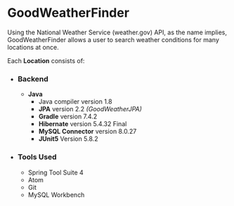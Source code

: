 # GoodWeatherFinder

Using the National Weather Service (weather.gov) API, as the name implies, GoodWeatherFinder allows a user to search weather conditions for many locations at once.

Each **Location** consists of:

- ### Backend
    - **Java**
        - Java compiler version 1.8
        - **JPA** version 2.2 *(GoodWeatherJPA)*
        - **Gradle** version 7.4.2
        - **Hibernate** version 5.4.32 Final
        - **MySQL Connector** version 8.0.27
        - **JUnit5** Version 5.8.2

- ### Tools Used
    - Spring Tool Suite 4
    - Atom
    - Git
    - MySQL Workbench
